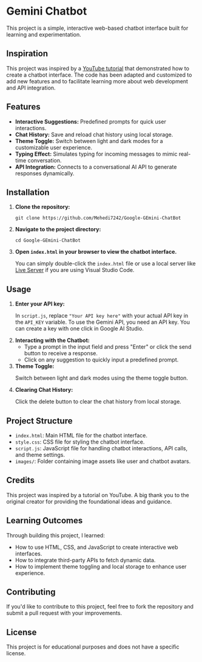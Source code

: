 

<h1>Gemini Chatbot</h1>

<p>This project is a simple, interactive web-based chatbot interface built for learning and experimentation.</p>

<h2>Inspiration</h2>

<p>This project was inspired by a <a href="#">YouTube tutorial</a> that demonstrated how to create a chatbot interface. The code has been adapted and customized to add new features and to facilitate learning more about web development and API integration.</p>

<h2>Features</h2>

<ul>
  <li><strong>Interactive Suggestions:</strong> Predefined prompts for quick user interactions.</li>
  <li><strong>Chat History:</strong> Save and reload chat history using local storage.</li>
  <li><strong>Theme Toggle:</strong> Switch between light and dark modes for a customizable user experience.</li>
  <li><strong>Typing Effect:</strong> Simulates typing for incoming messages to mimic real-time conversation.</li>
  <li><strong>API Integration:</strong> Connects to a conversational AI API to generate responses dynamically.</li>
</ul>

<h2>Installation</h2>

<ol>
  <li><strong>Clone the repository:</strong>
    <pre><code>git clone https://github.com/Mehedi7242/Google-GEmini-ChatBot</code></pre>
  </li>
  <li><strong>Navigate to the project directory:</strong>
    <pre><code>cd Google-GEmini-ChatBot</code></pre>
  </li>
  <li><strong>Open <code>index.html</code> in your browser to view the chatbot interface.</strong>
    <p>You can simply double-click the <code>index.html</code> file or use a local server like <a href="https://mehedi7242.github.io/Google-GEmini-ChatBot/">Live Server</a> if you are using Visual Studio Code.</p>
  </li>
</ol>

<h2>Usage</h2>

<ol>
  <li><strong>Enter your API key:</strong>
    <p>In <code>script.js</code>, replace <code>"Your API key here"</code> with your actual API key in the <code>API_KEY</code> variable.
    To use the Gemini API, you need an API key. You can create a key with one click in Google AI Studio.</p>
  </li>
  <li><strong>Interacting with the Chatbot:</strong>
    <ul>
      <li>Type a prompt in the input field and press "Enter" or click the send button to receive a response.</li>
      <li>Click on any suggestion to quickly input a predefined prompt.</li>
    </ul>
  </li>
  <li><strong>Theme Toggle:</strong>
    <p>Switch between light and dark modes using the theme toggle button.</p>
  </li>
  <li><strong>Clearing Chat History:</strong>
    <p>Click the delete button to clear the chat history from local storage.</p>
  </li>
</ol>

<h2>Project Structure</h2>

<ul>
  <li><code>index.html</code>: Main HTML file for the chatbot interface.</li>
  <li><code>style.css</code>: CSS file for styling the chatbot interface.</li>
  <li><code>script.js</code>: JavaScript file for handling chatbot interactions, API calls, and theme settings.</li>
  <li><code>images/</code>: Folder containing image assets like user and chatbot avatars.</li>
</ul>

<h2>Credits</h2>

<p>This project was inspired by a tutorial on YouTube. A big thank you to the original creator for providing the foundational ideas and guidance.</p>

<h2>Learning Outcomes</h2>

<p>Through building this project, I learned:</p>

<ul>
  <li>How to use HTML, CSS, and JavaScript to create interactive web interfaces.</li>
  <li>How to integrate third-party APIs to fetch dynamic data.</li>
  <li>How to implement theme toggling and local storage to enhance user experience.</li>
</ul>

<h2>Contributing</h2>

<p>If you'd like to contribute to this project, feel free to fork the repository and submit a pull request with your improvements.</p>

<h2>License</h2>

<p>This project is for educational purposes and does not have a specific license.</p>


